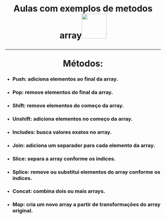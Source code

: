 <h1 align="center">Aulas com exemplos de metodos array<img src = "https://i.pinimg.com/originals/fd/1e/dd/fd1edd05b33d229e6e845c473042c088.gif" width = 80px </h1>

---

<div <h2 align="center">Métodos:</h2>


- <h3>Push: adiciona elementos ao final da array.</h3>
- <h3>Pop: remove elementos do final da array.</h3>
- <h3>Shift: remove elementos do começo da array.</h3>
- <h3>Unshift: adiciona elementos no começo da array.</h3>
- <h3>Includes: busca valores exatos no array.</h3>
- <h3>Join: adiciona um separador para cada elemento da array.</h3>
- <h3>Slice: separa a array conforme os indices.</h3>
- <h3>Splice: remove ou substitui elementos do array conforme os indices.</h3>
- <h3>Concat: combina dois ou mais arrays.</h3>
- <h3>Map: cria um novo array a partir de transformações do array original.</h3>
